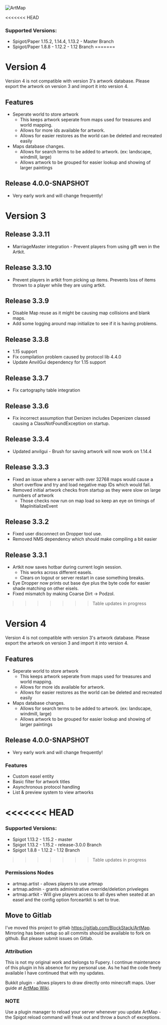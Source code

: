 ![ArtMap](http://puu.sh/kRWAF/2c81256338.jpg)

<<<<<<< HEAD
### Supported Versions:
* Spigot/Paper 1.15.2, 1.14.4, 1.13.2 - Master Branch
* Spigot/Paper 1.8.8 - 1.12.2 - 1.12 Branch
=======

# Version 4
Version 4 is not compatible with version 3's artwork database.  Please export the artwork on version 3 and import it into version 4.

## Features
* Seperate world to store artwork
    - This keeps artwork seperate from maps used for treasures and world mapping.
    - Allows for more ids available for artwork.
    - Allows for easier restores as the world can be deleted and recreated easily 
* Maps database changes.
    - Allows for search terms to be added to artwork. (ex: landscape, windmill, large)
    - Allows artwork to be grouped for easier lookup and showing of larger paintings

## Release 4.0.0-SNAPSHOT
* Very early work and will change frequently!


# Version 3

## Release 3.3.11
* MarriageMaster integration - Prevent players from using gift wen in the Artkit.

## Release 3.3.10
* Prevent players in artkit from picking up items. Prevents loss of items thrown to a player while they are using artkit.

## Release 3.3.9
* Disable Map reuse as it might be causing map collisions and blank maps.
* Add some logging around map initialize to see if it is having problems.

## Release 3.3.8
* 1.15 support
* Fix compilation problem caused by protocol lib 4.4.0
* Update AnvilGui dependency for 1.15 support

## Release 3.3.7
* Fix cartography table integration

## Release 3.3.6
* Fix incorrect assumption that Denizen includes Depenizen classed causing a ClassNotFoundException on startup.

## Release 3.3.4
* Updated anvilgui - Brush for saving artwork will now work on 1.14.4

## Release 3.3.3
* Fixed an issue where a server with over 32768 maps would cause a short overflow and try and load negative map IDs which would fail.
* Removed initial artwork checks from startup as they were slow on large numbers of artwork
    - Those checks now run on map load so keep an eye on timings of MapInitializeEvent

## Release 3.3.2
* Fixed user disconnect on Dropper tool use.
* Removed NMS dependency which should make compiling a bit easier

## Release 3.3.1
* Artkit now saves hotbar during current login session.
    - This works across different easels.
    - Clears on logout or server restart in case something breaks.
* Eye Dropper now prints out base dye plus the byte code for easier shade matching on other eisels.
* Fixed mismatch by making Coarse Dirt -> Podzol.
>>>>>>> Table updates in progress

# Version 4
Version 4 is not compatible with version 3's artwork database.  Please export the artwork on version 3 and import it into version 4.

## Features
* Seperate world to store artwork
    - This keeps artwork seperate from maps used for treasures and world mapping.
    - Allows for more ids available for artwork.
    - Allows for easier restores as the world can be deleted and recreated easily 
* Maps database changes.
    - Allows for search terms to be added to artwork. (ex: landscape, windmill, large)
    - Allows artwork to be grouped for easier lookup and showing of larger paintings

## Release 4.0.0-SNAPSHOT
* Very early work and will change frequently!

### Features
* Custom easel entity
* Basic filter for artwork titles
* Asynchronous protocol handling
* List & preview system to view artworks

<<<<<<< HEAD
=======
### Supported Versions:
* Spigot 1.13.2 - 1.15.2  - master 
* Spigot 1.13.2 - 1.15.2  - release-3.0.0 Branch
* Spigot 1.8.8 - 1.12.2   - 1.12 Branch

>>>>>>> Table updates in progress
### Permissions Nodes
* artmap.artist - allows players to use artmap
* artmap.admin - grants administrative override/deletion priveleges
* artmap.artkit - Will give players access to all dyes when seated at an easel and the config option forceartkit is set to true.

## Move to Gitlab
I've moved this project to gitlab https://gitlab.com/BlockStack/ArtMap.  Mirroring has been setup so all commits should be available to fork on github.  But please submit issues on Gitlab.

### Attribution
This is not my original work and belongs to Fupery.  I continue maintenance of this plugin in his absence for my personal use.  As he had the code freely available I have continued that with my updates.

Bukkit plugin - allows players to draw directly onto minecraft maps. 
User guide at [ArtMap Wiki](https://gitlab.com/BlockStack/ArtMap/wikis/home).

### NOTE
Use a plugin manager to reload your server whenever you update ArtMap - the Spigot reload command will freak out and throw a bunch of exceptions.
